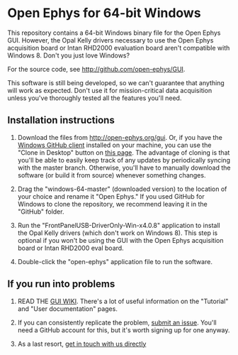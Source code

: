 Open Ephys for 64-bit Windows
=======================

This repository contains a 64-bit Windows binary file for the Open Ephys GUI. However, the Opal Kelly drivers necessary to use the Open Ephys acquisition board or Intan RHD2000 evaluation board aren't
compatible with Windows 8. Don't you just love Windows?

For the source code, see http://github.com/open-ephys/GUI.

This software is still being developed, so we can't guarantee that anything will work as expected. Don't use it for mission-critical data acquisition unless you've thoroughly tested all the features you'll need.

Installation instructions
-------------------------------

1. Download the files from http://open-ephys.org/gui. Or, if you have the [Windows GitHub client](http://windows.github.com/) installed on your machine, you can use the "Clone in Desktop" button on
[this page](https://github.com/open-ephys-GUI-binaries/windows-64). The advantage of cloning is that you'll be able to easily keep track of any updates by periodically syncing with the master branch. 
Otherwise, you'll have to manually download the software (or build it from source) whenever something changes.

2. Drag the "windows-64-master" (downloaded version) to the location of your choice and rename it "Open Ephys." If you used GitHub for Windows to clone the repository, we recommend leaving it in the "GitHub" folder.

3. Run the "FrontPanelUSB-DriverOnly-Win-x4.0.8" application to install the Opal Kelly drivers (which don't work on Windows 8). This step is optional if you won't be using the GUI with the Open Ephys acquisition board or Intan RHD2000 eval board.

4. Double-click the "open-ephys" application file to run the software.

If you run into problems
-------------------------------

1. READ THE [GUI WIKI](https://github.com/open-ephys/GUI/wiki). There's a lot of useful information on the "Tutorial" and "User documentation" pages.

2. If you can consistently replicate the problem, [submit an issue](https://github.com/open-ephys/GUI/issues). You'll need a GitHub account for this, but it's worth signing up for one anyway.

3. As a last resort, [get in touch with us directly](http://open-ephys.org/contact)

